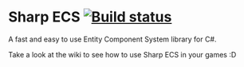 # Sharp ECS [![Build status](https://ci.appveyor.com/api/projects/status/icv0g4g8iok114l9?svg=true)](https://ci.appveyor.com/project/anthony-y/sharp-ecs)

A fast and easy to use Entity Component System library for C#.

Take a look at the wiki to see how to use Sharp ECS in your games :D